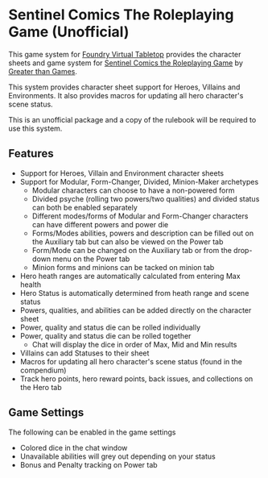 # Sentinel Comics The Roleplaying Game (Unofficial)

This game system for [Foundry Virtual Tabletop](https://foundryvtt.com/) provides the character sheets and game system for [Sentinel Comics the Roleplaying Game](https://greaterthangames.com/product/sentinel-comics-the-role-playing-game-core-rulebook/) by [Greater than Games](https://greaterthangames.com/).

This system provides character sheet support for Heroes, Villains and Environments. It also provides macros for updating all hero character's scene status.

This is an unofficial package and a copy of the rulebook will be required to use this system.

## Features

- Support for Heroes, Villain and Environment character sheets
- Support for Modular, Form-Changer, Divided, Minion-Maker archetypes
    - Modular characters can choose to have a non-powered form
    - Divided psyche (rolling two powers/two qualities) and divided status can both be enabled separately
    - Different modes/forms of Modular and Form-Changer characters can have different powers and power die
    - Forms/Modes abilities, powers and description can be filled out on the Auxiliary tab but can also be viewed on the Power tab
    - Form/Mode can be changed on the Auxiliary tab or from the drop-down menu on the Power tab
    - Minion forms and minions can be tacked on minion tab
- Hero heath ranges are automatically calculated from entering Max health
- Hero Status is automatically determined from heath range and scene status
- Powers, qualities, and abilities can be added directly on the character sheet
- Power, quality and status die can be rolled individually
- Power, quality and status die can be rolled together
    - Chat will display the dice in order of Max, Mid and Min results
- Villains can add Statuses to their sheet
- Macros for updating all hero character's scene status (found in the compendium)
- Track hero points, hero reward points, back issues, and collections on the Hero tab

## Game Settings

The following can be enabled in the game settings
- Colored dice in the chat window
- Unavailable abilities will grey out depending on your status
- Bonus and Penalty tracking on Power tab